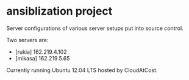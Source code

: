 ansiblization project
=====================

Server configurations of various server setups put into source control.

Two servers are:
* [rukia]  162.219.4.102
* [mikasa] 162.219.5.65

Currently running Ubuntu 12.04 LTS hosted by CloudAtCost.
